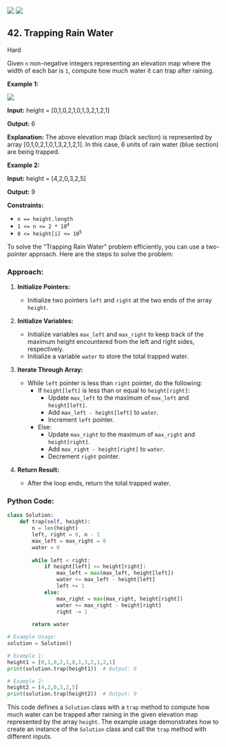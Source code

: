 [![](https://img.shields.io/github/stars/LeetCode-in-Python/LeetCode-in-Python?label=Stars&style=flat-square)](https://github.com/LeetCode-in-Python/LeetCode-in-Python)
[![](https://img.shields.io/github/forks/LeetCode-in-Python/LeetCode-in-Python?label=Fork%20me%20on%20GitHub%20&style=flat-square)](https://github.com/LeetCode-in-Python/LeetCode-in-Python/fork)

## 42\. Trapping Rain Water

Hard

Given `n` non-negative integers representing an elevation map where the width of each bar is `1`, compute how much water it can trap after raining.

**Example 1:**

![](https://assets.leetcode.com/uploads/2018/10/22/rainwatertrap.png)

**Input:** height = [0,1,0,2,1,0,1,3,2,1,2,1]

**Output:** 6

**Explanation:** The above elevation map (black section) is represented by array [0,1,0,2,1,0,1,3,2,1,2,1]. In this case, 6 units of rain water (blue section) are being trapped. 

**Example 2:**

**Input:** height = [4,2,0,3,2,5]

**Output:** 9 

**Constraints:**

*   `n == height.length`
*   <code>1 <= n <= 2 * 10<sup>4</sup></code>
*   <code>0 <= height[i] <= 10<sup>5</sup></code>

To solve the "Trapping Rain Water" problem efficiently, you can use a two-pointer approach. Here are the steps to solve the problem:

### Approach:

1. **Initialize Pointers:**
   - Initialize two pointers `left` and `right` at the two ends of the array `height`.

2. **Initialize Variables:**
   - Initialize variables `max_left` and `max_right` to keep track of the maximum height encountered from the left and right sides, respectively.
   - Initialize a variable `water` to store the total trapped water.

3. **Iterate Through Array:**
   - While `left` pointer is less than `right` pointer, do the following:
     - If `height[left]` is less than or equal to `height[right]`:
       - Update `max_left` to the maximum of `max_left` and `height[left]`.
       - Add `max_left - height[left]` to `water`.
       - Increment `left` pointer.
     - Else:
       - Update `max_right` to the maximum of `max_right` and `height[right]`.
       - Add `max_right - height[right]` to `water`.
       - Decrement `right` pointer.

4. **Return Result:**
   - After the loop ends, return the total trapped water.

### Python Code:

```python
class Solution:
    def trap(self, height):
        n = len(height)
        left, right = 0, n - 1
        max_left = max_right = 0
        water = 0
        
        while left < right:
            if height[left] <= height[right]:
                max_left = max(max_left, height[left])
                water += max_left - height[left]
                left += 1
            else:
                max_right = max(max_right, height[right])
                water += max_right - height[right]
                right -= 1
                
        return water

# Example Usage:
solution = Solution()

# Example 1:
height1 = [0,1,0,2,1,0,1,3,2,1,2,1]
print(solution.trap(height1))  # Output: 6

# Example 2:
height2 = [4,2,0,3,2,5]
print(solution.trap(height2))  # Output: 9
```

This code defines a `Solution` class with a `trap` method to compute how much water can be trapped after raining in the given elevation map represented by the array `height`. The example usage demonstrates how to create an instance of the `Solution` class and call the `trap` method with different inputs.